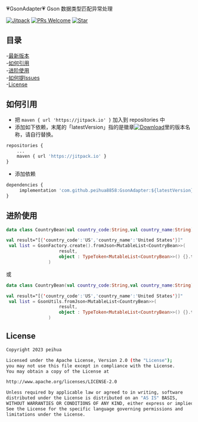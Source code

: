 :heartpulse:GsonAdapter:heartpulse:
Gson 数据类型匹配异常处理

[![Jitpack](https://jitpack.io/v/peihua8858/GsonAdapter.svg)](https://github.com/peihua8858)
[![PRs Welcome](https://img.shields.io/badge/PRs-Welcome-brightgreen.svg)](https://github.com/peihua8858)
[![Star](https://img.shields.io/github/stars/peihua8858/GsonAdapter.svg)](https://github.com/peihua8858/GsonAdapter)


## 目录
-[最新版本](https://github.com/peihua8858/GsonAdapter/releases/tag/1.0.6)<br>
-[如何引用](#如何引用)<br>
-[进阶使用](#进阶使用)<br>
-[如何提Issues](https://github.com/peihua8858/GsonAdapter/wiki/%E5%A6%82%E4%BD%95%E6%8F%90Issues%3F)<br>
-[License](#License)<br>




## 如何引用
* 把 `maven { url 'https://jitpack.io' }` 加入到 repositories 中
* 添加如下依赖，末尾的「latestVersion」指的是徽章[![Download](https://jitpack.io/v/peihua8858/GsonAdapter.svg)](https://jitpack.io/#peihua8858/GsonAdapter)里的版本名称，请自行替换。
```py
repositories {
    ...
    maven { url 'https://jitpack.io' }
}

```

* 添加依赖

```py
dependencies {
     implementation 'com.github.peihua8858:GsonAdapter:${latestVersion}'
}
```
## 进阶使用
```kotlin
data class CountryBean(val country_code:String,val country_name:String)

val result="[{'country_code':'US','country_name':'United States'}]"
 val list = GsonFactory.create().fromJson<MutableList<CountryBean>>(
                    result,
                    object : TypeToken<MutableList<CountryBean>>() {}.type
                )
```
或
```kotlin
data class CountryBean(val country_code:String,val country_name:String)

val result="[{'country_code':'US','country_name':'United States'}]"
 val list = GsonUtils.fromJson<MutableList<CountryBean>>(
                    result,
                    object : TypeToken<MutableList<CountryBean>>() {}.type
                )
```
## License
```sh
Copyright 2023 peihua

Licensed under the Apache License, Version 2.0 (the "License");
you may not use this file except in compliance with the License.
You may obtain a copy of the License at

http://www.apache.org/licenses/LICENSE-2.0

Unless required by applicable law or agreed to in writing, software
distributed under the License is distributed on an "AS IS" BASIS,
WITHOUT WARRANTIES OR CONDITIONS OF ANY KIND, either express or implied.
See the License for the specific language governing permissions and
limitations under the License.
```
